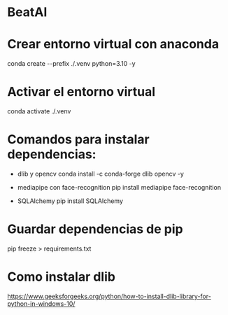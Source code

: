 # BeatAI

# Crear entorno virtual con anaconda
conda create --prefix ./.venv python=3.10 -y

# Activar el entorno virtual
conda activate ./.venv

# Comandos para instalar dependencias:
- dlib y opencv
conda install -c conda-forge dlib opencv -y

- mediapipe con face-recognition
pip install mediapipe face-recognition

- SQLAlchemy
pip install SQLAlchemy

# Guardar dependencias de pip
pip freeze > requirements.txt

# Como instalar dlib
https://www.geeksforgeeks.org/python/how-to-install-dlib-library-for-python-in-windows-10/